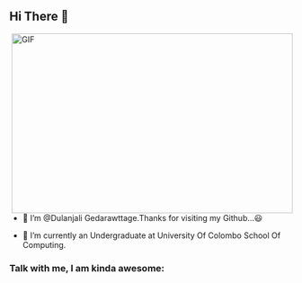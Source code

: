 ## Hi There 👋 
 <img align="right" alt="GIF" src="https://github.com/arsentieva/arsentieva/blob/main/code.gif?raw=true" width="500" height="320" />
 
 
- 🎻 I’m @Dulanjali  Gedarawttage.Thanks for visiting my Github...😃

- 🌱 I’m currently an Undergraduate at University Of Colombo School Of Computing.



### Talk with me, I am kinda awesome:


<!---
Piyumi047/Piyumi047 is a ✨ special ✨ repository because its `README.md` (this file) appears on your GitHub profile.
You can click the Preview link to take a look at your changes.
--->
